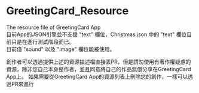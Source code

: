 # GreetingCard_Resource
The resource file of GreetingCard App<br/>
目前App的JSON引擎並不支援 "text" 欄位，Christmas.json 中的 "text" 欄位目前只是在進行測試階段而已。 <br/>
目前僅 "sound" 以及 "image" 欄位能被使用。 <br/>

創作者可以透過提供上述的資源描述檔直接丟PR，但是請勿使用有著作權疑慮的資源，除非您自己本身是作者，並且同意將自己的作品無償分享在GreetingCard App上。
如果需要從GreetingCard App的資源列表上刪除您的創作，一樣可以透過PR來進行<br/>
